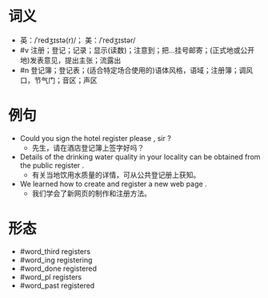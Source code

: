 # 词义
- 英：/ˈredʒɪstə(r)/； 美：/ˈredʒɪstər/
- #v 注册；登记；记录；显示(读数)；注意到；把…挂号邮寄；(正式地或公开地)发表意见，提出主张；流露出
- #n 登记簿；登记表；(适合特定场合使用的)语体风格，语域；注册簿；调风口，节气门；音区；声区
# 例句
- Could you sign the hotel register please , sir ?
	- 先生，请在酒店登记簿上签字好吗？
- Details of the drinking water quality in your locality can be obtained from the public register .
	- 有关当地饮用水质量的详情，可从公共登记册上获知。
- We learned how to create and register a new web page .
	- 我们学会了新网页的制作和注册方法。
# 形态
- #word_third registers
- #word_ing registering
- #word_done registered
- #word_pl registers
- #word_past registered
